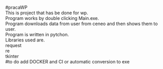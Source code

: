 #pracaWP<br>
This is project that has be done for wp.<br>
Program works by double clicking Main.exe.<br>
Program downloads data from user from ceneo and then shows them to user.<br>
Program is written in pytchon.<br>
Libraries used are.<br>
request<br>
re<br>
tkinter<br>
#to do 
add DOCKER
and CI or automatic conversion to exe
